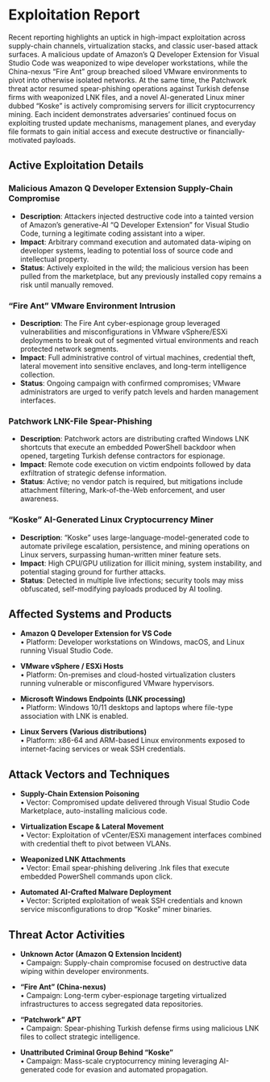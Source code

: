 # Exploitation Report

Recent reporting highlights an uptick in high-impact exploitation across supply-chain channels, virtualization stacks, and classic user-based attack surfaces. A malicious update of Amazon’s Q Developer Extension for Visual Studio Code was weaponized to wipe developer workstations, while the China-nexus “Fire Ant” group breached siloed VMware environments to pivot into otherwise isolated networks. At the same time, the Patchwork threat actor resumed spear-phishing operations against Turkish defense firms with weaponized LNK files, and a novel AI-generated Linux miner dubbed “Koske” is actively compromising servers for illicit cryptocurrency mining. Each incident demonstrates adversaries’ continued focus on exploiting trusted update mechanisms, management planes, and everyday file formats to gain initial access and execute destructive or financially-motivated payloads.

## Active Exploitation Details

### Malicious Amazon Q Developer Extension Supply-Chain Compromise
- **Description**: Attackers injected destructive code into a tainted version of Amazon’s generative-AI “Q Developer Extension” for Visual Studio Code, turning a legitimate coding assistant into a wiper.  
- **Impact**: Arbitrary command execution and automated data-wiping on developer systems, leading to potential loss of source code and intellectual property.  
- **Status**: Actively exploited in the wild; the malicious version has been pulled from the marketplace, but any previously installed copy remains a risk until manually removed.

### “Fire Ant” VMware Environment Intrusion
- **Description**: The Fire Ant cyber-espionage group leveraged vulnerabilities and misconfigurations in VMware vSphere/ESXi deployments to break out of segmented virtual environments and reach protected network segments.  
- **Impact**: Full administrative control of virtual machines, credential theft, lateral movement into sensitive enclaves, and long-term intelligence collection.  
- **Status**: Ongoing campaign with confirmed compromises; VMware administrators are urged to verify patch levels and harden management interfaces.

### Patchwork LNK-File Spear-Phishing
- **Description**: Patchwork actors are distributing crafted Windows LNK shortcuts that execute an embedded PowerShell backdoor when opened, targeting Turkish defense contractors for espionage.  
- **Impact**: Remote code execution on victim endpoints followed by data exfiltration of strategic defense information.  
- **Status**: Active; no vendor patch is required, but mitigations include attachment filtering, Mark-of-the-Web enforcement, and user awareness.

### “Koske” AI-Generated Linux Cryptocurrency Miner
- **Description**: “Koske” uses large-language-model-generated code to automate privilege escalation, persistence, and mining operations on Linux servers, surpassing human-written miner feature sets.  
- **Impact**: High CPU/GPU utilization for illicit mining, system instability, and potential staging ground for further attacks.  
- **Status**: Detected in multiple live infections; security tools may miss obfuscated, self-modifying payloads produced by AI tooling.

## Affected Systems and Products

- **Amazon Q Developer Extension for VS Code**  
  • Platform: Developer workstations on Windows, macOS, and Linux running Visual Studio Code.

- **VMware vSphere / ESXi Hosts**  
  • Platform: On-premises and cloud-hosted virtualization clusters running vulnerable or misconfigured VMware hypervisors.

- **Microsoft Windows Endpoints (LNK processing)**  
  • Platform: Windows 10/11 desktops and laptops where file-type association with LNK is enabled.

- **Linux Servers (Various distributions)**  
  • Platform: x86-64 and ARM-based Linux environments exposed to internet-facing services or weak SSH credentials.

## Attack Vectors and Techniques

- **Supply-Chain Extension Poisoning**  
  • Vector: Compromised update delivered through Visual Studio Code Marketplace, auto-installing malicious code.

- **Virtualization Escape & Lateral Movement**  
  • Vector: Exploitation of vCenter/ESXi management interfaces combined with credential theft to pivot between VLANs.

- **Weaponized LNK Attachments**  
  • Vector: Email spear-phishing delivering .lnk files that execute embedded PowerShell commands upon click.

- **Automated AI-Crafted Malware Deployment**  
  • Vector: Scripted exploitation of weak SSH credentials and known service misconfigurations to drop “Koske” miner binaries.

## Threat Actor Activities

- **Unknown Actor (Amazon Q Extension Incident)**  
  • Campaign: Supply-chain compromise focused on destructive data wiping within developer environments.

- **“Fire Ant” (China-nexus)**  
  • Campaign: Long-term cyber-espionage targeting virtualized infrastructures to access segregated data repositories.

- **“Patchwork” APT**  
  • Campaign: Spear-phishing Turkish defense firms using malicious LNK files to collect strategic intelligence.

- **Unattributed Criminal Group Behind “Koske”**  
  • Campaign: Mass-scale cryptocurrency mining leveraging AI-generated code for evasion and automated propagation.

